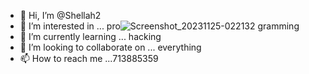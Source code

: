 - 👋 Hi, I’m @Shellah2
- 👀 I’m interested in ... pro![Screenshot_20231125-022132](https://github.com/Shellah2/Shellah2/assets/151977656/947f89d4-08c5-414e-81c6-114a3802308c)
gramming 
- 🌱 I’m currently learning ... hacking 
- 💞️ I’m looking to collaborate on ... everything 
- 📫 How to reach me ...713885359

<!---
Shellah2/Shellah2 is a ✨ special ✨ repository because its `README.md` (this file) appears on your GitHub profile.
You can click the Preview link to take a look at your changes.
--->


